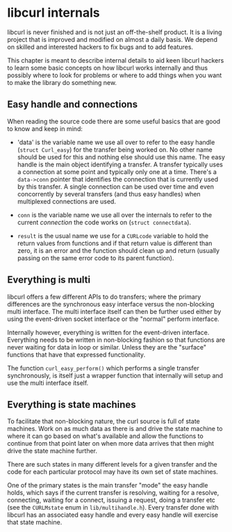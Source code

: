 # libcurl internals

libcurl is never finished and is not just an off-the-shelf product. It is a
living project that is improved and modified on almost a daily basis. We
depend on skilled and interested hackers to fix bugs and to add features.

This chapter is meant to describe internal details to aid keen libcurl hackers
to learn some basic concepts on how libcurl works internally and thus possibly
where to look for problems or where to add things when you want to make the
library do something new.

## Easy handle and connections

When reading the source code there are some useful basics that are good to
know and keep in mind:

 - 'data' is the variable name we use all over to refer to the easy handle
   (`struct Curl_easy`) for the transfer being worked on. No other name should
   be used for this and nothing else should use this name. The easy handle is
   the main object identifying a transfer. A transfer typically uses a
   connection at some point and typically only one at a time. There's a
   `data->conn` pointer that identifies the connection that is currently used
   by this transfer. A single connection can be used over time and even
   concorrently by several transfers (and thus easy handles) when multiplexed
   connections are used.

 - `conn` is the variable name we use all over the internals to refer to the
   current *connection* the code works on (`struct connectdata`).

 - `result` is the usual name we use for a `CURLcode` variable to hold the
   return values from functions and if that return value is different than
   zero, it is an error and the function should clean up and return (usually
   passing on the same error code to its parent function).

## Everything is multi

libcurl offers a few different APIs to do transfers; where the primary
differences are the synchronous easy interface versus the non-blocking multi
interface. The multi interface itself can then be further used either by using
the event-driven socket interface or the "normal" perform interface.

Internally however, everything is written for the event-driven interface.
Everything needs to be written in non-blocking fashion so that functions are
never waiting for data in loop or similar. Unless they are the "surface"
functions that have that expressed functionality.

The function `curl_easy_perform()` which performs a single transfer
synchronously, is itself just a wrapper function that internally will setup
and use the multi interface itself.

## Everything is state machines

To facilitate that non-blocking nature, the curl source is full of state
machines. Work on as much data as there is and drive the state machine to
where it can go based on what's available and allow the functions to continue
from that point later on when more data arrives that then might drive the
state machine further.

There are such states in many different levels for a given transfer and the
code for each particular protocol may have its own set of state machines.

One of the primary states is the main transfer "mode" the easy handle holds,
which says if the current transfer is resolving, waiting for a resolve,
connecting, waiting for a connect, issuing a request, doing a transfer etc
(see the `CURLMstate` enum in `lib/multihandle.h`). Every transfer done with
libcurl has an associated easy handle and every easy handle will exercise that
state machine.
